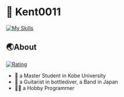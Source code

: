 # 💎 Kent0011
[![My Skills](https://skillicons.dev/icons?i=python,typescript,react,ruby,rails,swift,c,html,css,bootstrap,mui,docker,git,github,githubactions,vercel,heroku,vscode&perline=9)](https://skillicons.dev)


## 🌏About
[![Rating](https://badgen.org/img/atcoder/KentoYamamoto/rating/algorithm?style=for-the-badge)](https://atcoder.jp/users/KentoYamamoto?contestType=algo)  
- 🏫 a Master Student in Kobe University
- 🎸 a Guitarist in bottlediver, a Band in Japan
- 🧑‍💻 a Hobby Programmer

<!--
**Kent0011/Kent0011** is a ✨ _special_ ✨ repository because its `README.md` (this file) appears on your GitHub profile.

Here are some ideas to get you started:

- 🔭 I’m currently working on ...
- 🌱 I’m currently learning ...
- 👯 I’m looking to collaborate on ...
- 🤔 I’m looking for help with ...
- 💬 Ask me about ...
- 📫 How to reach me: ...
- 😄 Pronouns: ...
- ⚡ Fun fact: ...
-->
